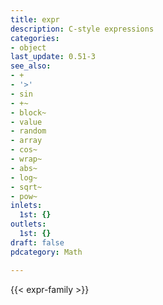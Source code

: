 ```yaml
---
title: expr
description: C-style expressions
categories:
- object
last_update: 0.51-3
see_also:
- +
- '>'
- sin
- +~
- block~
- value
- random
- array
- cos~
- wrap~
- abs~
- log~
- sqrt~
- pow~
inlets:
  1st: {}
outlets:
  1st: {}
draft: false
pdcategory: Math

---
```



{{< expr-family >}}